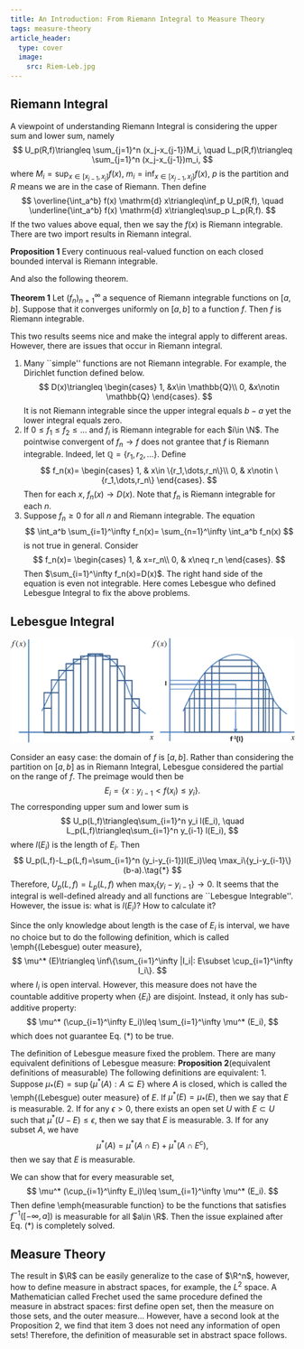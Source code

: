 ```yaml
---
title: An Introduction: From Riemann Integral to Measure Theory
tags: measure-theory
article_header:
  type: cover
  image:
    src: Riem-Leb.jpg
---
```


## Riemann Integral

A viewpoint of understanding Riemann Integral is considering the upper sum and lower sum, namely
$$
U_p(R,f)\triangleq \sum_{j=1}^n (x_j-x_{j-1})M_i,
\quad 
L_p(R,f)\triangleq \sum_{j=1}^n (x_j-x_{j-1})m_i,
$$
where $M_i=\sup_{x\in [x_{j-1},x_j]}f(x)$, $m_i=\inf_{x\in [x_{j-1},x_j]}f(x)$, $p$ is the partition and $R$ means we are in the case of Riemann.
Then define
$$
\overline{\int_a^b} f(x) \mathrm{d} x\triangleq\inf_p U_p(R,f),
\quad
\underline{\int_a^b} f(x) \mathrm{d} x\triangleq\sup_p L_p(R,f).
$$
If the two values above equal, then we say the $f(x)$ is Riemann integrable. There are two import results in Riemann integral.

**Proposition 1**
    Every continuous real-valued function on each closed bounded interval is Riemann integrable.

And also the following theorem.

**Theorem 1**
    Let $(f_n)_{n=1}^\infty$ a sequence of Riemann integrable functions on $[a,b]$. Suppose that it converges uniformly on $[a,b]$ to a function $f$. Then $f$ is Riemann integrable.


This two results seems nice and make the integral apply to different areas. However, there are issues that occur in Riemann integral.

1. Many ``simple'' functions are not Riemann integrable. For example, the Dirichlet function defined below.
$$
D(x)\triangleq \begin{cases}
    1, &x\in \mathbb{Q}\\
    0, &x\notin \mathbb{Q}
\end{cases}.
$$
It is not Riemann integrable since the upper integral equals $b-a$ yet the lower integral equals zero.
2. If $0\leq f_1\leq f_2\leq \dots$ and $f_i$ is Riemann integrable for each $i\in \N$. The pointwise convergent of $f_n\to f$ does not grantee that $f$ is Riemann integrable. Indeed, let $\mathbb{Q}=\{r_1,r_2,\dots\}$. Define
$$
f_n(x)=
\begin{cases}
    1, & x\in \{r_1,\dots,r_n\}\\
    0, & x\notin \{r_1,\dots,r_n\}
\end{cases}.
$$
Then for each $x$, $f_n(x)\to D(x)$. Note that $f_n$ is Riemann integrable for each $n$.
3. Suppose $f_n\geq 0$ for all $n$ and Riemann integrable. The equation
$$
    \int_a^b \sum_{i=1}^\infty f_n(x)= \sum_{n=1}^\infty \int_a^b f_n(x)
$$
is not true in general. Consider
$$
f_n(x)=
\begin{cases}
    1, & x=r_n\\
    0, & x\neq r_n
\end{cases}.
$$
Then $\sum_{i=1}^\infty f_n(x)=D(x)$. The right hand side of the equation is even not integrable.
Here comes Lebesgue who defined Lebesgue Integral to fix the above problems.

## Lebesgue Integral

![Rie-Leb](Riem-Leb.jpg)

Consider an easy case: the domain of $f$ is $[a,b]$. Rather than considering the partition on $[a,b]$ as in Riemann Integral, Lebesgue considered the partial on the range of $f$. The preimage would then be
$$
E_i=\{x: y_{i-1}<f(x_i)\leq y_i\}.
$$
The corresponding upper sum and lower sum is
$$
U_p(L,f)\triangleq\sum_{i=1}^n y_i l(E_i),
\quad
L_p(L,f)\triangleq\sum_{i=1}^n y_{i-1} l(E_i),
$$
where $l(E_i)$ is the length of $E_i$. Then
$$
    U_p(L,f)-L_p(L,f)=\sum_{i=1}^n (y_i-y_{i-1})l(E_i)\leq \max_i\{y_i-y_{i-1}\}(b-a).\tag{*}
$$
Therefore, $U_p(L,f)=L_p(L,f)$ when $\max_i\{y_i-y_{i-1}\}\to 0$. It seems that the integral is well-defined already and all functions are ``Lebesgue Integrable''. However, the issue is: what is $l(E_i)$? How to calculate it?

Since the only knowledge about length is the case of $E_i$ is interval, we have no choice but to do the following definition, which is called \emph{(Lebesgue) outer measure},
$$
\mu^* (E)\triangleq \inf\{\sum_{i=1}^\infty |I_i|: E\subset \cup_{i=1}^\infty I_i\}.
$$
where $I_i$ is open interval.
However, this measure does not have the countable additive property when $\{E_i\}$ are disjoint. Instead, it only has sub-additive property:
$$
\mu^* (\cup_{i=1}^\infty E_i)\leq \sum_{i=1}^\infty \mu^* (E_i),
$$
which does not guarantee Eq. (*) to be true. 

The definition of Lebesgue measure fixed the problem. There are many equivalent definitions of Lebesgue measure:
**Proposition 2**(equivalent definitions of measurable)
    The following definitions are equivalent:
        1. Suppose $\mu_*(E)=\sup\{\mu^*(A): A\subseteq E\}$ where $A$ is closed, which is called the \emph{(Lebesgue) outer measure} of $E$. If $\mu^*(E)=\mu_*(E)$, then we say that $E$ is measurable.
        2. If for any $\epsilon>0$, there exists an open set $U$ with $E\subset U$ such that $\mu^*(U-E)\leq \epsilon$, then we say that $E$ is measurable.
        3. If for any subset $A$, we have
        $$
            \mu^*(A) = \mu^*(A\cap E)+\mu^*(A\cap E^c),
        $$
        then we say that $E$ is measurable.

We can show that for every measurable set, 
$$
\mu^* (\cup_{i=1}^\infty E_i)\leq \sum_{i=1}^\infty \mu^* (E_i).
$$
Then define \emph{measurable function} to be the functions that satisfies $f^{-1}([-\infty,a])$ is measurable for all $a\in \R$. Then the issue explained after Eq. (*) is completely solved.


## Measure Theory
The result in $\R$ can be easily generalize to the case of $\R^n$, however, how to define measure in abstract spaces, for example,  the $L^2$ space. A Mathematician called Frechet used the same procedure defined the measure in abstract spaces: first define open set, then the measure on those sets, and the outer measure... However, have a second look at the Proposition 2, we find that item 3 does not need any information of open sets! Therefore, the definition of measurable set in abstract space follows.